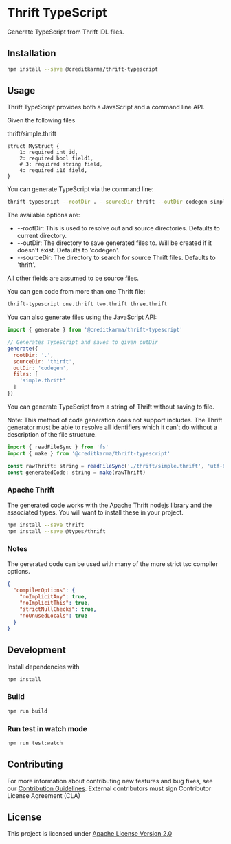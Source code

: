 # Thrift TypeScript

Generate TypeScript from Thrift IDL files.

## Installation

```sh
npm install --save @creditkarma/thrift-typescript
```

## Usage

Thrift TypeScript provides both a JavaScript and a command line API.

Given the following files

thrift/simple.thrift

```
struct MyStruct {
    1: required int id,
    2: required bool field1,
    # 3: required string field,
    4: required i16 field,
}
```

You can generate TypeScript via the command line:

```sh
thrift-typescript --rootDir . --sourceDir thrift --outDir codegen simple.thrift
```

The available options are:

* --rootDir: This is used to resolve out and source directories. Defaults to current directory.
* --outDir: The directory to save generated files to. Will be created if it doesn't exist. Defaults to 'codegen'.
* --sourceDir: The directory to search for source Thrift files. Defaults to 'thrift'.

All other fields are assumed to be source files.

You can gen code from more than one Thrift file:

```sh
thrift-typescript one.thrift two.thrift three.thrift
```

You can also generate files using the JavaScript API:

```js
import { generate } from '@creditkarma/thrift-typescript'

// Generates TypeScript and saves to given outDir
generate({
  rootDir: '.',
  sourceDir: 'thirft',
  outDir: 'codegen',
  files: [
    'simple.thrift'
  ]
})
```

You can generate TypeScript from a string of Thrift without saving to file.

Note: This method of code generation does not support includes. The Thrift generator must be able to resolve all identifiers which it can't do without a description of the file structure.

```js
import { readFileSync } from 'fs'
import { make } from '@creditkarma/thrift-typescript'

const rawThrift: string = readFileSync('./thrift/simple.thrift', 'utf-8')
const generatedCode: string = make(rawThrift)
```

### Apache Thrift

The generated code works with the Apache Thrift nodejs library and the associated types. You will want to install these in your project.

```sh
npm install --save thrift
npm install --save @types/thrift
```

### Notes

The gererated code can be used with many of the more strict tsc compiler options.

```json
{
  "compilerOptions": {
    "noImplicitAny": true,
    "noImplicitThis": true,
    "strictNullChecks": true,
    "noUnusedLocals": true
  }
}
```

## Development

Install dependencies with

```sh
npm install
```

### Build

```sh
npm run build
```


### Run test in watch mode

```sh
npm run test:watch
```

## Contributing
For more information about contributing new features and bug fixes, see our [Contribution Guidelines](https://github.com/creditkarma/CONTRIBUTING.md).
External contributors must sign Contributor License Agreement (CLA)

## License
This project is licensed under [Apache License Version 2.0](./LICENSE)
